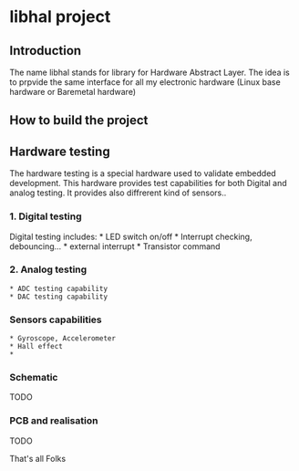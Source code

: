 # libhal project #

## Introduction ##
The name libhal stands for library for Hardware Abstract Layer. The idea is to prpvide the same interface for all my electronic hardware (Linux base hardware or Baremetal hardware)


## How to build the project ##


## Hardware testing ##
The hardware testing is a special hardware used to validate embedded development.
This hardware provides test capabilities for both Digital and analog testing. It provides also diffrerent kind of sensors..

### 1. Digital testing ###
Digital testing includes:
    * LED switch on/off
    * Interrupt checking, debouncing...
    * external interrupt
    * Transistor command

### 2. Analog testing ###
    * ADC testing capability
    * DAC testing capability

### Sensors capabilities ###
    * Gyroscope, Accelerometer
    * Hall effect
    * 

### Schematic ###
TODO

### PCB and realisation ###
TODO


That's all Folks
